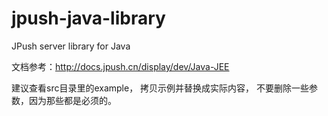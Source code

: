 jpush-java-library
==================

JPush server library for Java

文档参考：http://docs.jpush.cn/display/dev/Java-JEE

建议查看src目录里的example， 拷贝示例并替换成实际内容， 不要删除一些参数，因为那些都是必须的。
